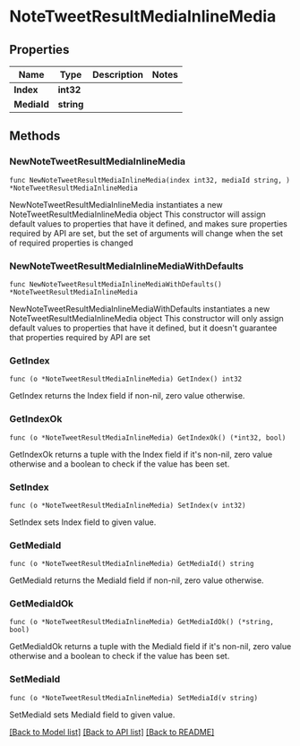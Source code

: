 # NoteTweetResultMediaInlineMedia

## Properties

Name | Type | Description | Notes
------------ | ------------- | ------------- | -------------
**Index** | **int32** |  | 
**MediaId** | **string** |  | 

## Methods

### NewNoteTweetResultMediaInlineMedia

`func NewNoteTweetResultMediaInlineMedia(index int32, mediaId string, ) *NoteTweetResultMediaInlineMedia`

NewNoteTweetResultMediaInlineMedia instantiates a new NoteTweetResultMediaInlineMedia object
This constructor will assign default values to properties that have it defined,
and makes sure properties required by API are set, but the set of arguments
will change when the set of required properties is changed

### NewNoteTweetResultMediaInlineMediaWithDefaults

`func NewNoteTweetResultMediaInlineMediaWithDefaults() *NoteTweetResultMediaInlineMedia`

NewNoteTweetResultMediaInlineMediaWithDefaults instantiates a new NoteTweetResultMediaInlineMedia object
This constructor will only assign default values to properties that have it defined,
but it doesn't guarantee that properties required by API are set

### GetIndex

`func (o *NoteTweetResultMediaInlineMedia) GetIndex() int32`

GetIndex returns the Index field if non-nil, zero value otherwise.

### GetIndexOk

`func (o *NoteTweetResultMediaInlineMedia) GetIndexOk() (*int32, bool)`

GetIndexOk returns a tuple with the Index field if it's non-nil, zero value otherwise
and a boolean to check if the value has been set.

### SetIndex

`func (o *NoteTweetResultMediaInlineMedia) SetIndex(v int32)`

SetIndex sets Index field to given value.


### GetMediaId

`func (o *NoteTweetResultMediaInlineMedia) GetMediaId() string`

GetMediaId returns the MediaId field if non-nil, zero value otherwise.

### GetMediaIdOk

`func (o *NoteTweetResultMediaInlineMedia) GetMediaIdOk() (*string, bool)`

GetMediaIdOk returns a tuple with the MediaId field if it's non-nil, zero value otherwise
and a boolean to check if the value has been set.

### SetMediaId

`func (o *NoteTweetResultMediaInlineMedia) SetMediaId(v string)`

SetMediaId sets MediaId field to given value.



[[Back to Model list]](../README.md#documentation-for-models) [[Back to API list]](../README.md#documentation-for-api-endpoints) [[Back to README]](../README.md)


